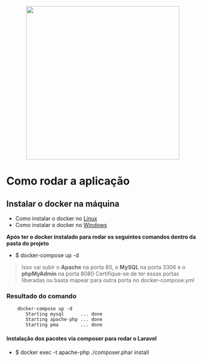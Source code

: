 <p align="center"><img src="https://res.cloudinary.com/dtfbvvkyp/image/upload/v1566331377/laravel-logolockup-cmyk-red.svg" width="400"></p>

# Como rodar a aplicação

## Instalar o docker na máquina
- Como instalar o docker no [Linux](https://runnable.com/docker/install-docker-on-linux)
- Como instalar o docker no [Windows](https://docs.docker.com/get-docker/)

**Após ter o docker instalado para rodar os seguintes comandos dentro da pasta do projeto**

- $ docker-compose up -d
> Isso vai subir o **Apache** na porta 80, o **MySQL** na porta 3306 e o **phpMyAdmin** na porta 8080
> Certifique-se de ter essas portas liberadas ou basta mapear para outra porta no docker-compose.yml

### Resultado do comando
```
    docker-compose up -d
       Starting mysql      ... done
       Starting apache-php ... done
       Starting pma        ... done
```
#### Instalação dos pacotes via composer para rodar o Laravel
- $ docker exec -t apache-php ./composer.phar install

